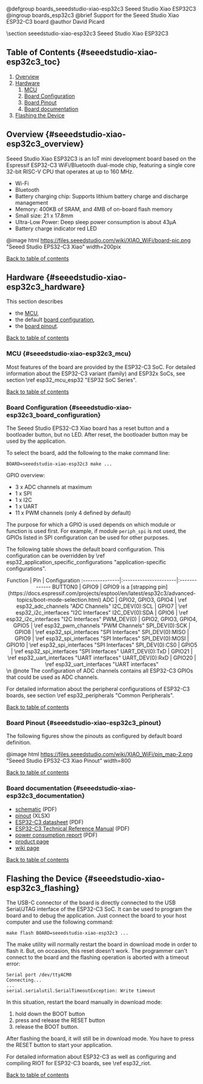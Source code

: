 <!--
Copyright (C) 2025 David Picard

This file is subject to the terms and conditions of the GNU Lesser
General Public License v2.1. See the file LICENSE in the top level
directory for more details.
-->

@defgroup    boards_seeedstudio-xiao-esp32c3 Seeed Studio Xiao ESP32C3
@ingroup     boards_esp32c3
@brief       Support for the Seeed Studio Xiao ESP32-C3 board
@author      David Picard

\section seeedstudio-xiao-esp32c3 Seeed Studio Xiao ESP32C3

## Table of Contents {#seeedstudio-xiao-esp32c3_toc}

1. [Overview](#seeedstudio-xiao-esp32c3_overview)
2. [Hardware](#seeedstudio-xiao-esp32c3_hardware)
    1. [MCU](#seeedstudio-xiao-esp32c3_mcu)
    2. [Board Configuration](#seeedstudio-xiao-esp32c3_board_configuration)
    3. [Board Pinout](#seeedstudio-xiao-esp32c3_pinout)
    4. [Board documentation](#seeedstudio-xiao-esp32c3_documentation)
3. [Flashing the Device](#seeedstudio-xiao-esp32c3_flashing)

## Overview {#seeedstudio-xiao-esp32c3_overview}

Seeed Studio Xiao ESP32C3 is an IoT mini development board based on the Espressif ESP32-C3
WiFi/Bluetooth dual-mode chip, featuring a single ­core 32-bit RISC-V CPU that operates at up to 160 MHz.

- Wi-Fi
- Bluetooth
- Battery charging chip: Supports lithium battery charge and discharge management
- Memory: 400KB of SRAM, and 4MB of on-board flash memory
- Small size: 21 x 17.8mm
- Ultra-Low Power: Deep sleep power consumption is about 43μA
- Battery charge indicator red LED

@image html https://files.seeedstudio.com/wiki/XIAO_WiFi/board-pic.png "Seeed Studio EPS32-C3 Xiao" width=200pix

[Back to table of contents](#seeedstudio-xiao-esp32c3_toc)

## Hardware {#seeedstudio-xiao-esp32c3_hardware}

This section describes

- the [MCU](#seeedstudio-xiao-esp32c3_mcu),
- the default [board configuration](#seeedstudio-xiao-esp32c3_board_configuration),
- the [board pinout](#seeedstudio-xiao-esp32c3_pinout).

[Back to table of contents](#seeedstudio-xiao-esp32c3_toc)

### MCU {#seeedstudio-xiao-esp32c3_mcu}

Most features of the board are provided by the ESP32-C3 SoC. For detailed
information about the ESP32-C3 variant (family) and ESP32x SoCs,
see section \ref esp32_mcu_esp32 "ESP32 SoC Series".

[Back to table of contents](#seeedstudio-xiao-esp32c3_toc)

### Board Configuration {#seeedstudio-xiao-esp32c3_board_configuration}

The Seeed Studio EPS32-C3 Xiao board has a reset button and a bootloader button,
but no LED.
After reset, the bootloader button may be used by the application.

To select the board, add the following to the make command line:
~~~~~~~~~~~~~~~~~~~~~~~~~~~~~~~~~~~~~~~~~~~~~~~~~~~~~~~~~~~~~~~~~~~~~~~~~~
BOARD=seeedstudio-xiao-esp32c3 make ...
~~~~~~~~~~~~~~~~~~~~~~~~~~~~~~~~~~~~~~~~~~~~~~~~~~~~~~~~~~~~~~~~~~~~~~~~~~

GPIO overview:
- 3 x ADC channels at maximum
- 1 x SPI
- 1 x I2C
- 1 x UART
- 11 x PWM channels (only 4 defined by default)

The purpose for which a GPIO is used depends on which module
or function is used first. For example, if module `periph_spi` is not used,
the GPIOs listed in SPI configuration can be used for other purposes.

The following table shows the default board configuration.
This configuration can be overridden by \ref esp32_application_specific_configurations
"application-specific configurations".

<center>
Function        | Pin                   | Configuration
:---------------|:----------------------|:-------------
BUTTON0         | GPIO9                 | GPIO9 is a [strapping pin](https://docs.espressif.com/projects/esptool/en/latest/esp32c3/advanced-topics/boot-mode-selection.html)
ADC             | GPIO2, GPIO3, GPIO4   | \ref esp32_adc_channels "ADC Channels"
I2C_DEV(0):SCL  | GPIO7                 | \ref esp32_i2c_interfaces "I2C Interfaces"
I2C_DEV(0):SDA  | GPIO6                 | \ref esp32_i2c_interfaces "I2C Interfaces"
PWM_DEV(0)      | GPIO2, GPIO3, GPIO4, GPIO5 | \ref esp32_pwm_channels "PWM Channels"
SPI_DEV(0):SCK  | GPIO8                 | \ref esp32_spi_interfaces "SPI Interfaces"
SPI_DEV(0):MISO | GPIO9                 | \ref esp32_spi_interfaces "SPI Interfaces"
SPI_DEV(0):MOSI | GPIO10                | \ref esp32_spi_interfaces "SPI Interfaces"
SPI_DEV(0):CS0  | GPIO5                 | \ref esp32_spi_interfaces "SPI Interfaces"
UART_DEV(0):TxD | GPIO21                | \ref esp32_uart_interfaces "UART interfaces"
UART_DEV(0):RxD | GPIO20                | \ref esp32_uart_interfaces "UART interfaces"
</center>
\n
@note The configuration of ADC channels contains all ESP32-C3 GPIOs that could
      be used as ADC channels.

For detailed information about the peripheral configurations of ESP32-C3
boards, see section \ref esp32_peripherals "Common Peripherals".

[Back to table of contents](#seeedstudio-xiao-esp32c3_toc)

### Board Pinout {#seeedstudio-xiao-esp32c3_pinout}

The following figures show the pinouts as configured by default board
definition.

@image html https://files.seeedstudio.com/wiki/XIAO_WiFi/pin_map-2.png "Seeed Studio EPS32-C3 Xiao Pinout" width=800

[Back to table of contents](#seeedstudio-xiao-esp32c3_toc)

### Board documentation {#seeedstudio-xiao-esp32c3_documentation}

- [schematic](https://files.seeedstudio.com/wiki/XIAO_WiFi/Resources/Seeeduino-XIAO-ESP32C3-SCH.pdf) (PDF)
- [pinout](https://files.seeedstudio.com/wiki/XIAO_WiFi/Resources/XIAO-ESP32C3-pinout_sheet.xlsx) (XLSX)
- [ESP32-C3 datasheet](https://files.seeedstudio.com/wiki/Seeed-Studio-XIAO-ESP32/esp32-c3_datasheet.pdf) (PDF)
- [ESP32-C3 Technical Reference Manual](https://www.espressif.com/sites/default/files/documentation/esp32-c3_technical_reference_manual_en.pdf) (PDF)
- [power consumption report](https://files.seeedstudio.com/wiki/Seeed-Studio-XIAO-ESP32/Low_Power_Consumption.pdf) (PDF)
- [product page](https://www.seeedstudio.com/Seeed-XIAO-ESP32C3-p-5431.html?qid=eyJjX3NlYXJjaF9xdWVyeSI6InhpYW8gZXNwMzJjMyIsImNfc2VhcmNoX3Jlc3VsdF9wb3MiOjQsImNfdG90YWxfcmVzdWx0cyI6ODcsImNfc2VhcmNoX3Jlc3VsdF90eXBlIjoiUHJvZHVjdCIsImNfc2VhcmNoX2ZpbHRlcnMiOiJzdG9yZUNvZGU6W3JldGFpbGVyXSJ9)
- [wiki page](https://wiki.seeedstudio.com/XIAO_ESP32C3_Getting_Started/)

[Back to table of contents](#seeedstudio-xiao-esp32c3_toc)

## Flashing the Device {#seeedstudio-xiao-esp32c3_flashing}

The USB-C connector of the board is directly connected to the USB Serial/JTAG
interface of the ESP32-C3 SoC. It can be used to program the board and to debug
the application. Just connect the board to your host computer and use the
following command:
~~~~~~~~~~~~~~~~~~~~~~~~~~~~~~~~~~~~~~~~~~~~~~~~~~~~~~~~~~~~~~~~~~~~~~~~~~
make flash BOARD=seeedstudio-xiao-esp32c3 ...
~~~~~~~~~~~~~~~~~~~~~~~~~~~~~~~~~~~~~~~~~~~~~~~~~~~~~~~~~~~~~~~~~~~~~~~~~~

The make utility will normally restart the board in download mode in order
to flash it.
But, on occasion, this reset doesn't work.
The programmer can't connect to the board and the flashing operation is
aborted with a timeout error:
```
Serial port /dev/ttyACM0
Connecting...
...
serial.serialutil.SerialTimeoutException: Write timeout
```
In this situation, restart the board manually in download mode:
1. hold down the BOOT button
2. press and release the RESET button
3. release the BOOT button.

After flashing the board, it will still be in download mode. You have to press
the RESET button to start your application.

For detailed information about ESP32-C3 as well as configuring and compiling
RIOT for ESP32-C3 boards, see \ref esp32_riot.

[Back to table of contents](#seeedstudio-xiao-esp32c3_toc)
